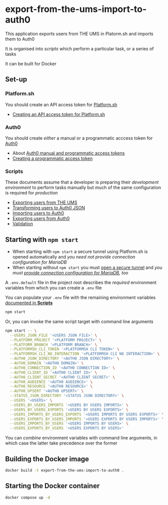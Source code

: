 # export-from-the-ums-import-to-auth0

This application exports users from THE UMS in Platorm.sh and imports them to Auth0

It is organised into _scripts_ which perform a particular task, or a series of tasks

It can be built for Docker

## Set-up

### Platform.sh

You should create an API access token for [Platform.sh](https://console.platform.sh)

- [Creating an API access token for Platform.sh](docs/creating-an-api-access-token.md)

### Auth0

You should create _either_ a manual or a programmatic acccess token for [Auth0](https://manage.auth0.com)

- About [Auth0 manual and programmatic access tokens](docs/auth0-manual-and-programmatic-access-tokens.md)
- [Creating a programmatic access token](docs/creating-a-programmatic-access-token.md)

### Scripts

These documents assume that a developer is preparing their _development environment_ to perform tasks manually but much of the same configuration is required for _production_

- [Exporting users from THE UMS](docs/exporting-users-from-the-ums.md)
- [Transforming users to Auth0 JSON](docs/transforming-users-to-auth0-json.md)
- [Importing users to Auth0](docs/importing-users-to-auth0.md)
- [Exporting users from Auth0](docs/exporting-users-from-auth0.md)
- [Validation](docs/validation.md)

## Starting with `npm start`

- When starting with `npm start` a secure tunnel using Platform.sh is opened automatically and _you need not provide connection configuration for MariaDB_
- When starting without `npm start` you must [open a secure tunnel](docs/logging-in-to-platformsh-and-opening-a-tunnel.md) and _you must [provide connection configuration for MariaDB](docs/mariadb.md), too_

A `.env.default` file in the project root describes the _required_ environment variables from which you can create a `.env` file

You can populate your `.env` file with the remaining environment variables [documented in **Scripts**](#scripts)

```bash
npm start
```

Or, you can invoke the same script target with command line arguments

```bash
npm start -- \
  --USERS_JSON_FILE '<USERS JSON FILE>' \
  --PLATFORM_PROJECT '<PLATFORM PROJECT>' \
  --PLATFORM_BRANCH '<PLATFORM BRANCH>' \
  --PLATFORMSH_CLI_TOKEN '<PLATFORMSH CLI TOKEN>' \
  --PLATFORMSH_CLI_NO_INTERACTION '<PLATFORMSH CLI NO INTERACTION>' \
  --AUTH0_JSON_DIRECTORY '<AUTH0 JSON DIRECTORY>' \
  --AUTH0_DOMAIN '<AUTH0 DOMAIN>' \
  --AUTH0_CONNECTION_ID '<AUTH0 CONNECTION ID>' \
  --AUTH0_CLIENT_ID '<AUTH0 CLIENT ID>' \
  --AUTH0_CLIENT_SECRET '<AUTH0 CLIENT SECRET>' \
  --AUTH0_AUDIENCE '<AUTH0 AUDIENCE>' \
  --AUTH0_RESOURCE '<AUTH0 RESOURCE>' \
  --AUTH0_UPSERT '<AUTH0 UPSERT>' \
  --STATUS_JSON_DIRECTORY '<STATUS JSON DIRECTORY>' \
  --USERS '<USERS>' \
  --USERS_BY_USERS_IMPORTS '<USERS BY USERS IMPORTS>' \
  --USERS_BY_USERS_EXPORTS '<USERS BY USERS EXPORTS>' \
  --USERS_IMPORTS_BY_USERS_EXPORTS '<USERS IMPORTS BY USERS EXPORTS>' \
  --USERS_EXPORTS_BY_USERS_IMPORTS '<USERS EXPORTS BY USERS IMPORTS>' \
  --USERS_IMPORTS_BY_USERS '<USERS IMPORTS BY USERS>' \
  --USERS_EXPORTS_BY_USERS '<USERS EXPORTS BY USERS>'
```

You can _combine_ environment variables with command line arguments, in which case the latter take precedence over the former

## Building the Docker image

```bash
docker build -t export-from-the-ums-import-to-auth0 .
```

## Starting the Docker container

```bash
docker compose up -d
```
